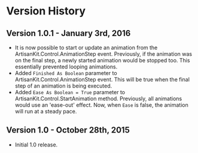 # Version History

## Version 1.0.1 - January 3rd, 2016

- It is now possible to start or update an animation from the ArtisanKit.Control.AnimationStep event. Previously, if the animation was on the final step, a newly started animation would be stopped too. This essentially prevented looping animations.
- Added `Finished As Boolean` parameter to ArtisanKit.Control.AnimationStep event. This will be true when the final step of an animation is being executed.
- Added `Ease As Boolean = True` parameter to ArtisanKit.Control.StartAnimation method. Previously, all animations would use an 'ease-out' effect. Now, when `Ease` is false, the animation will run at a steady pace.

## Version 1.0 - October 28th, 2015

- Initial 1.0 release.